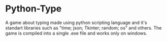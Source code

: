 # Python-Type
A game about typing made using python scripting language and it's standart libraries such as "time; json; Tkinter; random; os" and others. The game is compiled into a single .exe file and works only on windows.
